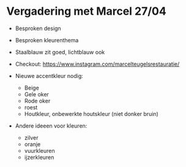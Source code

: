 # Vergadering met Marcel 27/04

- Besproken design
- Besproken kleurenthema
- Staalblauw zit goed, lichtblauw ook
- Checkout: <https://www.instagram.com/marcelteugelsrestauratie/>
- Nieuwe accentkleur nodig:

  - Beige
  - Gele oker
  - Rode oker
  - roest
  - Houtkleur, onbewerkte houtskleur (niet donker bruin)

- Andere ideeen voor kleuren:
  - zilver
  - oranje
  - vuurkleuren
  - ijzerkleuren
